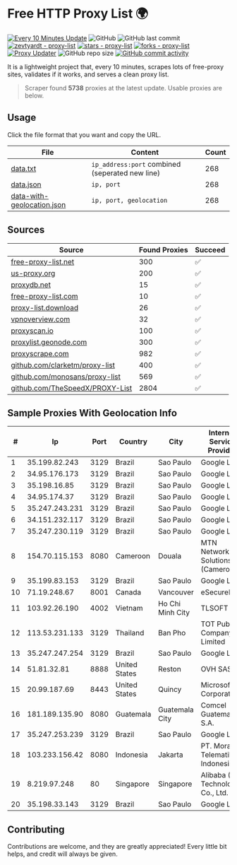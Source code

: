 
# Free HTTP Proxy List 🌍

[![Every 10 Minutes Update](https://github.com/mertguvencli/http-proxy-list/actions/workflows/main.yml/badge.svg?branch=main)](https://github.com/mertguvencli/http-proxy-list/actions/workflows/main.yml)
![GitHub](https://img.shields.io/github/license/mertguvencli/http-proxy-list)
![GitHub last commit](https://img.shields.io/github/last-commit/mertguvencli/http-proxy-list)
[![zevtyardt - proxy-list](https://img.shields.io/static/v1?label=zevtyardt&message=proxy-list&color=blue&logo=github)](https://github.com/zevtyardt/proxy-list "Go to GitHub repo")
[![stars - proxy-list](https://img.shields.io/github/stars/zevtyardt/proxy-list?style=social)](https://github.com/zevtyardt/proxy-list)
[![forks - proxy-list](https://img.shields.io/github/forks/zevtyardt/proxy-list?style=social)](https://github.com/zevtyardt/proxy-list)
[![Proxy Updater](https://github.com/zevtyardt/proxy-list/workflows/Proxy%20Updater/badge.svg)](https://github.com/zevtyardt/proxy-list/actions?query=workflow:"Proxy+Updater")
![GitHub repo size](https://img.shields.io/github/repo-size/zevtyardt/proxy-list)
[![GitHub commit activity](https://img.shields.io/github/commit-activity/m/zevtyardt/proxy-list?logo=commits)](https://github.com/zevtyardt/proxy-list/commits/main)

It is a lightweight project that, every 10 minutes, scrapes lots of free-proxy sites, validates if it works, and serves a clean proxy list.

> Scraper found **5738** proxies at the latest update. Usable proxies are below.

## Usage

Click the file format that you want and copy the URL.

|File|Content|Count|
|----|-------|-----|
|[data.txt](https://raw.githubusercontent.com/mertguvencli/http-proxy-list/main/proxy-list/data.txt)|`ip_address:port` combined (seperated new line)|268|
|[data.json](https://raw.githubusercontent.com/mertguvencli/http-proxy-list/main/proxy-list/data.json)|`ip, port`|268|
|[data-with-geolocation.json](https://raw.githubusercontent.com/mertguvencli/http-proxy-list/main/proxy-list/data-with-geolocation.json)|`ip, port, geolocation`|268|

## Sources

|Source|Found Proxies|Succeed|
|------|-------------|-------|
|[free-proxy-list.net](https://free-proxy-list.net)|300|✅|
|[us-proxy.org](https://www.us-proxy.org)|200|✅|
|[proxydb.net](http://proxydb.net)|15|✅|
|[free-proxy-list.com](https://free-proxy-list.com/?page=&port=&type%5B%5D=http&type%5B%5D=https&up_time=0&search=Search)|10|✅|
|[proxy-list.download](https://www.proxy-list.download/HTTP)|26|✅|
|[vpnoverview.com](https://vpnoverview.com/privacy/anonymous-browsing/free-proxy-servers)|32|✅|
|[proxyscan.io](https://www.proxyscan.io)|100|✅|
|[proxylist.geonode.com](https://proxylist.geonode.com/api/proxy-list?limit=300&page=1&sort_by=lastChecked&sort_type=desc&protocols=http,https)|300|✅|
|[proxyscrape.com](https://api.proxyscrape.com/v2/?request=displayproxies&protocol=http&timeout=10000&country=all&ssl=all&anonymity=all)|982|✅|
|[github.com/clarketm/proxy-list](https://raw.githubusercontent.com/clarketm/proxy-list/master/proxy-list-raw.txt)|400|✅|
|[github.com/monosans/proxy-list](https://raw.githubusercontent.com/monosans/proxy-list/main/proxies/http.txt)|569|✅|
|[github.com/TheSpeedX/PROXY-List](https://raw.githubusercontent.com/TheSpeedX/PROXY-List/master/http.txt)|2804|✅|


## Sample Proxies With Geolocation Info

|#|Ip|Port|Country|City|Internet Service Provider|
|-|--|----|-------|----|-------------------------|
|1|35.199.82.243|3129|Brazil|Sao Paulo|Google LLC|
|2|34.95.176.173|3129|Brazil|Sao Paulo|Google LLC|
|3|35.198.16.85|3129|Brazil|Sao Paulo|Google LLC|
|4|34.95.174.37|3129|Brazil|Sao Paulo|Google LLC|
|5|35.247.243.231|3129|Brazil|Sao Paulo|Google LLC|
|6|34.151.232.117|3129|Brazil|Sao Paulo|Google LLC|
|7|35.247.230.119|3129|Brazil|Sao Paulo|Google LLC|
|8|154.70.115.153|8080|Cameroon|Douala|MTN Network Solutions (Cameroon)|
|9|35.199.83.153|3129|Brazil|Sao Paulo|Google LLC|
|10|71.19.248.67|8001|Canada|Vancouver|eSecureData|
|11|103.92.26.190|4002|Vietnam|Ho Chi Minh City|TLSOFT|
|12|113.53.231.133|3129|Thailand|Ban Pho|TOT Public Company Limited|
|13|35.247.247.254|3129|Brazil|Sao Paulo|Google LLC|
|14|51.81.32.81|8888|United States|Reston|OVH SAS|
|15|20.99.187.69|8443|United States|Quincy|Microsoft Corporation|
|16|181.189.135.90|8080|Guatemala|Guatemala City|Comcel Guatemala S.A.|
|17|35.247.253.239|3129|Brazil|Sao Paulo|Google LLC|
|18|103.233.156.42|8080|Indonesia|Jakarta|PT. Mora Telematika Indonesia|
|19|8.219.97.248|80|Singapore|Singapore|Alibaba (US) Technology Co., Ltd.|
|20|35.198.33.143|3129|Brazil|Sao Paulo|Google LLC|



## Contributing

Contributions are welcome, and they are greatly appreciated! Every
little bit helps, and credit will always be given.


